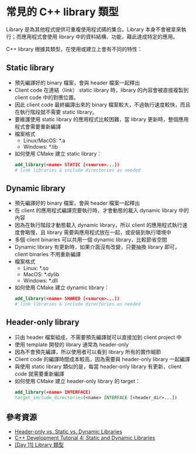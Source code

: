 # 常見的 C++ library 類型

Library 是為其他程式提供可重複使用程式碼的集合。Library 本身不會被拿來執行；而應用程式會使用 library 中的資料結構、功能，藉此達成特定的應用。

C++ library 根據其類型，在使用或建立上會有不同的特性：

## Static library

* 預先編譯好的 binary 檔案，會與 header 檔案一起釋出
* Client code 在連結（link） static library 時，library 的內容會被直接複製到 client code 中的對應位置。
* 因此 client code 最終編譯出來的 binary 檔案較大，不過執行速度較快，而且在執行階段就不需要 static library。
* 要維護使用 static library 的應用程式比較困難，當 library 更新時，整個應用程式會需要重新編譯
* 檔案格式
    * Linux/MacOS: \*.a
    * Windows: \*.lib
* 如何使用 CMake 建立 static library：
    ```cmake
    add_library(<name> STATIC [<source>...])
    # link libraries & include directories as needed
    ```


## Dynamic library

* 預先編譯好的 binary 檔案，會與 header 檔案一起釋出
* 在 client 的應用程式編譯完要執行時，才會動態的載入 dynamic library 中的內容
* 因為在執行階段才動態載入 dynamic library，所以 client 的應用程式執行速度會略慢，且 library 需要與應用程式放在一起，或安裝到執行環境中
* 多個 client binaries 可以共用一個 dynamic library，比較節省空間
* Dynamic library 有更新時，如果介面沒有改變，只要抽換 library 即可，client binaries 不用重新編譯
* 檔案格式
    * Linux: \*.so
    * MacOS: \*.dylib
    * Windows: \*.dll
* 如何使用 CMake 建立 dynamic library：
    ```cmake
    add_library(<name> SHARED [<source>...])
    # link libraries & include directories as needed
    ```

## Header-only library

* 只由 header 檔案組成，不需要預先編譯就可以直接加到 client project 中
* 使用 template 開發的 library 通常為 header-only
* 因為不會預先編譯，所以使用者可以看到 library 所有的實作細節
* Client code 的編譯時間成本較高，因為需要與 header-only library 一起編譯
* 與使用 static library 類似的是，每當 header-only library 有更新，client code 就需要重新編譯
* 如何使用 CMake 建立 header-only library 的 target：
    ```cmake
    add_library(<name> INTERFACE)
    target_include_directories(<name> INTERFACE [<header_dir>...])
    ```

## 參考資源

* [Header-only vs. Static vs. Dynamic Libraries](https://ctfchan.github.io/posts/header-static-dynamic-libraries/)
* [C++ Development Tutorial 4: Static and Dynamic Libraries](https://domiyanyue.medium.com/c-development-tutorial-4-static-and-dynamic-libraries-7b537656163e#:~:text=We%20learned%20the%20basics%20of,loaded%20and%20linked%20at%20runtime.)
* [[Day 11] Library 類型](https://ithelp.ithome.com.tw/articles/10317010)
